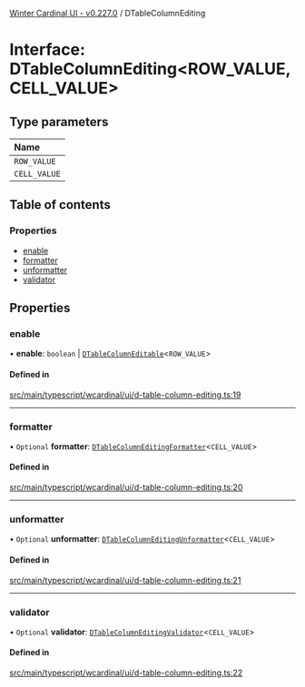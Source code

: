 [Winter Cardinal UI - v0.227.0](../index.md) / DTableColumnEditing

# Interface: DTableColumnEditing<ROW_VALUE, CELL_VALUE\>

## Type parameters

| Name |
| :------ |
| `ROW_VALUE` |
| `CELL_VALUE` |

## Table of contents

### Properties

- [enable](DTableColumnEditing.md#enable)
- [formatter](DTableColumnEditing.md#formatter)
- [unformatter](DTableColumnEditing.md#unformatter)
- [validator](DTableColumnEditing.md#validator)

## Properties

### enable

• **enable**: `boolean` \| [`DTableColumnEditable`](../index.md#dtablecolumneditable)<`ROW_VALUE`\>

#### Defined in

[src/main/typescript/wcardinal/ui/d-table-column-editing.ts:19](https://github.com/winter-cardinal/winter-cardinal-ui/blob/v0.227.0/src/main/typescript/wcardinal/ui/d-table-column-editing.ts#L19)

___

### formatter

• `Optional` **formatter**: [`DTableColumnEditingFormatter`](../index.md#dtablecolumneditingformatter)<`CELL_VALUE`\>

#### Defined in

[src/main/typescript/wcardinal/ui/d-table-column-editing.ts:20](https://github.com/winter-cardinal/winter-cardinal-ui/blob/v0.227.0/src/main/typescript/wcardinal/ui/d-table-column-editing.ts#L20)

___

### unformatter

• `Optional` **unformatter**: [`DTableColumnEditingUnformatter`](../index.md#dtablecolumneditingunformatter)<`CELL_VALUE`\>

#### Defined in

[src/main/typescript/wcardinal/ui/d-table-column-editing.ts:21](https://github.com/winter-cardinal/winter-cardinal-ui/blob/v0.227.0/src/main/typescript/wcardinal/ui/d-table-column-editing.ts#L21)

___

### validator

• `Optional` **validator**: [`DTableColumnEditingValidator`](../index.md#dtablecolumneditingvalidator)<`CELL_VALUE`\>

#### Defined in

[src/main/typescript/wcardinal/ui/d-table-column-editing.ts:22](https://github.com/winter-cardinal/winter-cardinal-ui/blob/v0.227.0/src/main/typescript/wcardinal/ui/d-table-column-editing.ts#L22)
